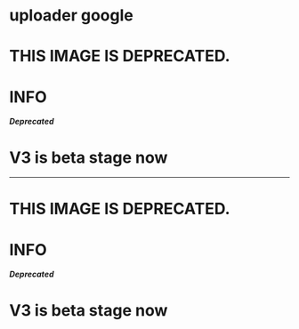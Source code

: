# uploader google

# THIS IMAGE IS DEPRECATED.

# INFO

***Deprecated***

# V3 is beta stage now

---

# THIS IMAGE IS DEPRECATED.

# INFO

***Deprecated***

# V3 is beta stage now
